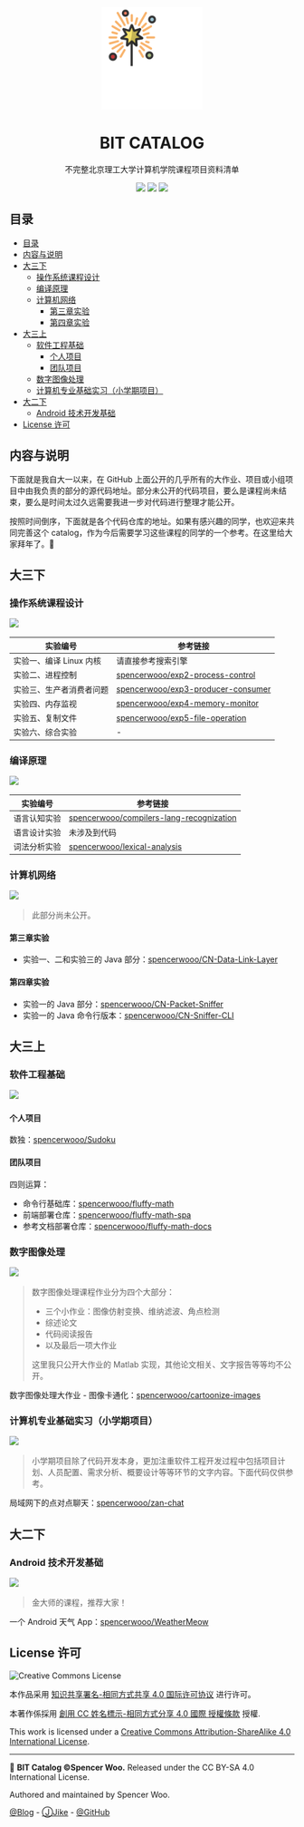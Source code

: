 <div align="center">
<img src="assets/icon.svg" alt="icon" width="180px">

<h1>BIT CATALOG</h1>

不完整北京理工大学计算机学院课程项目资料清单

![](https://flat.badgen.net/badge/BIT/CATALOG/blue?icon=awesome)
![](https://flat.badgen.net/badge/BUILT/with%20love/cyan)
![](https://flat.badgen.net/badge/license/CC-BY-SA-4.0/red)

</div>

## 目录

- [目录](#%E7%9B%AE%E5%BD%95)
- [内容与说明](#%E5%86%85%E5%AE%B9%E4%B8%8E%E8%AF%B4%E6%98%8E)
- [大三下](#%E5%A4%A7%E4%B8%89%E4%B8%8B)
  - [操作系统课程设计](#%E6%93%8D%E4%BD%9C%E7%B3%BB%E7%BB%9F%E8%AF%BE%E7%A8%8B%E8%AE%BE%E8%AE%A1)
  - [编译原理](#%E7%BC%96%E8%AF%91%E5%8E%9F%E7%90%86)
  - [计算机网络](#%E8%AE%A1%E7%AE%97%E6%9C%BA%E7%BD%91%E7%BB%9C)
    - [第三章实验](#%E7%AC%AC%E4%B8%89%E7%AB%A0%E5%AE%9E%E9%AA%8C)
    - [第四章实验](#%E7%AC%AC%E5%9B%9B%E7%AB%A0%E5%AE%9E%E9%AA%8C)
- [大三上](#%E5%A4%A7%E4%B8%89%E4%B8%8A)
  - [软件工程基础](#%E8%BD%AF%E4%BB%B6%E5%B7%A5%E7%A8%8B%E5%9F%BA%E7%A1%80)
    - [个人项目](#%E4%B8%AA%E4%BA%BA%E9%A1%B9%E7%9B%AE)
    - [团队项目](#%E5%9B%A2%E9%98%9F%E9%A1%B9%E7%9B%AE)
  - [数字图像处理](#%E6%95%B0%E5%AD%97%E5%9B%BE%E5%83%8F%E5%A4%84%E7%90%86)
  - [计算机专业基础实习（小学期项目）](#%E8%AE%A1%E7%AE%97%E6%9C%BA%E4%B8%93%E4%B8%9A%E5%9F%BA%E7%A1%80%E5%AE%9E%E4%B9%A0%E5%B0%8F%E5%AD%A6%E6%9C%9F%E9%A1%B9%E7%9B%AE)
- [大二下](#%E5%A4%A7%E4%BA%8C%E4%B8%8B)
  - [Android 技术开发基础](#android-%E6%8A%80%E6%9C%AF%E5%BC%80%E5%8F%91%E5%9F%BA%E7%A1%80)
- [License 许可](#license-%E8%AE%B8%E5%8F%AF)

## 内容与说明

下面就是我自大一以来，在 GitHub 上面公开的几乎所有的大作业、项目或小组项目中由我负责的部分的源代码地址。部分未公开的代码项目，要么是课程尚未结束，要么是时间太过久远需要我进一步对代码进行整理才能公开。

按照时间倒序，下面就是各个代码仓库的地址。如果有感兴趣的同学，也欢迎来共同完善这个 catalog，作为今后需要学习这些课程的同学的一个参考。在这里给大家拜年了。🤖

## 大三下

### 操作系统课程设计

![](https://flat.badgen.net/badge/%E8%AF%BE%E7%A8%8B%E7%8A%B6%E6%80%81/%E5%B7%B2%E7%BB%8F%E7%BB%93%E8%AF%BE/cyan?icon=terminal)

| 实验编号                 	| 参考链接                                                                                    	|
|--------------------------	|---------------------------------------------------------------------------------------------	|
|  实验一、编译 Linux 内核 	| 请直接参考搜索引擎                                                                          	|
| 实验二、进程控制         	| [spencerwooo/exp2-process-control](https://github.com/spencerwooo/exp5-file-operation)      	|
| 实验三、生产者消费者问题 	| [spencerwooo/exp3-producer-consumer](https://github.com/spencerwooo/exp3-producer-consumer) 	|
| 实验四、内存监视         	| [spencerwooo/exp4-memory-monitor](https://github.com/spencerwooo/exp4-memory-monitor)       	|
| 实验五、复制文件         	| [spencerwooo/exp5-file-operation](https://github.com/spencerwooo/exp5-file-operation)       	|
| 实验六、综合实验         	| -                                                                                           	|

### 编译原理

![](https://flat.badgen.net/badge/%E8%AF%BE%E7%A8%8B%E7%8A%B6%E6%80%81/%E5%B0%9A%E6%9C%AA%E7%BB%93%E8%AF%BE/pink?icon=terminal)

| 实验编号     	| 参考链接                                                                                                	|
|--------------	|---------------------------------------------------------------------------------------------------------	|
| 语言认知实验 	| [spencerwooo/compilers-lang-recognization](https://github.com/spencerwooo/compilers-lang-recognization) 	|
| 语言设计实验 	| 未涉及到代码                                                                                            	|
| 词法分析实验 	| [spencerwooo/lexical-analysis](https://github.com/spencerwooo/lexical-analysis)                         	|

### 计算机网络

![](https://flat.badgen.net/badge/%E8%AF%BE%E7%A8%8B%E7%8A%B6%E6%80%81/%E5%B0%9A%E6%9C%AA%E7%BB%93%E8%AF%BE/pink?icon=terminal)

> 此部分尚未公开。

#### 第三章实验

- 实验一、二和实验三的 Java 部分：[spencerwooo/CN-Data-Link-Layer](https://github.com/spencerwooo/CN-Data-Link-Layer)

#### 第四章实验

- 实验一的 Java 部分：[spencerwooo/CN-Packet-Sniffer](https://github.com/spencerwooo/CN-Packet-Sniffer)
- 实验一的 Java 命令行版本：[spencerwooo/CN-Sniffer-CLI](https://github.com/spencerwooo/CN-Sniffer-CLI)

## 大三上

### 软件工程基础

![](https://flat.badgen.net/badge/%E8%AF%BE%E7%A8%8B%E7%8A%B6%E6%80%81/%E5%B7%B2%E7%BB%8F%E7%BB%93%E8%AF%BE/cyan?icon=terminal)

#### 个人项目

数独：[spencerwooo/Sudoku](https://github.com/spencerwooo/Sudoku)

#### 团队项目

四则运算：

- 命令行基础库：[spencerwooo/fluffy-math](https://github.com/spencerwooo/fluffy-math)
- 前端部署仓库：[spencerwooo/fluffy-math-spa](https://github.com/spencerwooo/fluffy-math-spa)
- 参考文档部署仓库：[spencerwooo/fluffy-math-docs](https://github.com/spencerwooo/fluffy-math-docs)

### 数字图像处理

![](https://flat.badgen.net/badge/%E8%AF%BE%E7%A8%8B%E7%8A%B6%E6%80%81/%E5%B7%B2%E7%BB%8F%E7%BB%93%E8%AF%BE/cyan?icon=terminal)

> 数字图像处理课程作业分为四个大部分：
>
> - 三个小作业：图像仿射变换、维纳滤波、角点检测
> - 综述论文
> - 代码阅读报告
> - 以及最后一项大作业
>
> 这里我只公开大作业的 Matlab 实现，其他论文相关、文字报告等等均不公开。

数字图像处理大作业 - 图像卡通化：[spencerwooo/cartoonize-images](https://github.com/spencerwooo/cartoonize-images)

### 计算机专业基础实习（小学期项目）

![](https://flat.badgen.net/badge/%E8%AF%BE%E7%A8%8B%E7%8A%B6%E6%80%81/%E5%B7%B2%E7%BB%8F%E7%BB%93%E8%AF%BE/cyan?icon=terminal)

> 小学期项目除了代码开发本身，更加注重软件工程开发过程中包括项目计划、人员配置、需求分析、概要设计等等环节的文字内容。下面代码仅供参考。

局域网下的点对点聊天：[spencerwooo/zan-chat](https://github.com/spencerwooo/zan-chat)

## 大二下

### Android 技术开发基础

![](https://flat.badgen.net/badge/%E8%AF%BE%E7%A8%8B%E7%8A%B6%E6%80%81/%E5%B7%B2%E7%BB%8F%E7%BB%93%E8%AF%BE/cyan?icon=terminal)

> 金大师的课程，推荐大家！

一个 Android 天气 App：[spencerwooo/WeatherMeow](https://github.com/spencerwooo/WeatherMeow)

## License 许可

<img alt="Creative Commons License" style="border-width:0" src="https://i.creativecommons.org/l/by-sa/4.0/80x15.png" />

本作品采用 [知识共享署名-相同方式共享 4.0 国际许可协议](https://creativecommons.org/licenses/by-sa/4.0/) 进行许可。

本著作係採用 [創用 CC 姓名標示-相同方式分享 4.0 國際 授權條款](https://creativecommons.org/licenses/by-sa/4.0/) 授權.

This work is licensed under a <a rel="license" href="http://creativecommons.org/licenses/by-sa/4.0/">Creative Commons Attribution-ShareAlike 4.0 International License</a>.

---

🌈 **BIT Catalog ©Spencer Woo.** Released under the CC BY-SA 4.0 International License.

Authored and maintained by Spencer Woo.

[@Blog](https://spencerwoo.com/) - [ⒿJike](https://web.okjike.com/user/4DDA0425-FB41-4188-89E4-952CA15E3C5E/post) - [@GitHub](https://github.com/spencerwooo)
